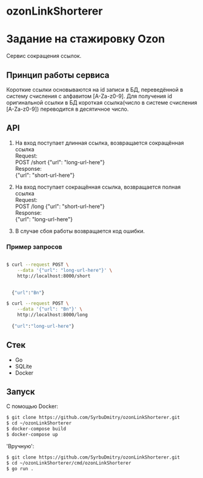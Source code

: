 # ozonLinkShorterer
# Задание на стажировку Ozon
  Cервис сокращения ссылок.
  
## Принцип работы сервиса

Короткие ссылки основываются на id записи в БД, переведённой в систему счисления с алфавитом [A-Za-z0-9]. 
Для получения id оригинальной ссылки в БД короткая ссылка(число в системе счисления [A-Za-z0-9]) переводится в десятичное число.

## API

1. На вход поступает длинная ссылка, возвращается сокращённая ссылка\
Request:\
POST /short {"url": "long-url-here"}\
Response:\
{"url": "short-url-here"}

2. На вход поступает сокращённая ссылка, возвращается полная ссылка\
Request:\
POST /long {"url": "short-url-here"}\
Response:\
{"url": "long-url-here"}

3. В случае сбоя работы возвращается код ошибки.

### Пример запросов

```bash

$ curl --request POST \
    --data '{"url": "long-url-here"}' \
    http://localhost:8000/short

   
  {"url":"Bn"}

$ curl --request POST \
    --data '{"url": "Bn"}' \
    http://localhost:8000/long
    
  {"url":"long-url-here"}
```
## Стек

* Go
* SQLite
* Docker

## Запуск

С помощью Docker:

```bash
$ git clone https://github.com/SyrbuDmitry/ozonLinkShorterer.git
$ cd ~/ozonLinkShorterer
$ docker-compose build
$ docker-compose up
```

'Вручную':
```bash
$ git clone https://github.com/SyrbuDmitry/ozonLinkShorterer.git
$ cd ~/ozonLinkShorterer/cmd/ozonLinkShorterer
$ go run .
```

